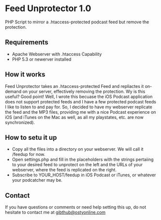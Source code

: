 Feed Unprotector 1.0
===============

PHP Script to mirror a .htaccess-protected podcast feed but remove the protection.

Requirements
----------------
* Apache Webserver with .htaccess Capability
* PHP 5.3 or newerver installed

How it works
----------------
Feed Unprotector takes an .htaccess-protected Feed and repliactes it on-demand on your server, effectively removing the protection. Wy is this useful? Good point! Well, I wrote this becuase the iOS Podcast application does not support protected feeds and I have a few protected podcast feeds I like to listen to and pay for. So, I decided to have my webserver replicate the feed and the MP3 files, providing me with a nice Podcast experience on iOS (and iTunes on the Mac as well, as all my playstates, etc. are now synchronized).

How to setu it up
----------------
* Copy all the files into a directory on your webserver. We will call it /feedup for now.
* Open settings.php and fill in the placeholders with the strings pertaiing to your desired feed to unprotect on the left and the URLs of your webserver, where the feed is replicated on the right.
* Subscribe to YOUR_HOST/feedup in iOS Podcast or iTunes, or whatever your podcatcher may be.

Contact
----------------
If you have questions or comments or need help setting this up, do not hesitate to contact me at gibthub@ostyonline.com